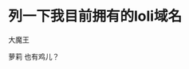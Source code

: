 # 列一下我目前拥有的loli域名


<img src="static/image/smiley/default/lol.gif" smilieid="12" border="0" alt="" />大魔王

<img src="static/image/smiley/yct/020.gif" smilieid="47" border="0" alt="" />萝莉 也有鸡儿？
